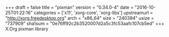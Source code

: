 +++
draft = false
title = "pixman"
version = "0.34.0-4"
date = "2016-10-25T01:22:16"
categories = ['x11', 'xorg-core', 'xorg-libs']
upstreamurl = "http://xorg.freedesktop.org"
arch = "x86_64"
size = "240384"
usize = "737909"
sha1sum = "0e76ff92c2b3520007d2a5c3fc53aafc107cb5ed"
+++
X.Org pixman library